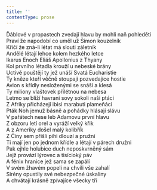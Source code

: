 ```yaml
---
title: ''
contentType: prose
---
```


Ďáblové v propastech zvedají hlavu by mohli naň pohleděti  
Praví že napodobí co uměl už Šimon kouzelník  
Křičí že zná-li létat má slouti záletník  
Andělé létají lehce kolem hezkého letce  
Ikarus Enoch Eliáš Apollonius z Thyany  
Kol prvního létadla krouží u nebeské brány  
Uctivě pouštějí ty jež unáší Svatá Eucharistie  
Ty kněze kteří věčně stoupají pozvedajíce hostie  
Avion s křídly nesloženými se snáší a klesá  
Ty miliony vlaštovek přilétnou na nebesa  
Letmo se blíží havrani sovy sokoli naši ptáci  
Z Afriky přicházejí ibisi marabuti plameňáci  
Pták Noh jemuž básně a pohádky hlásají slávu  
V pařátech nese leb Adamovu první hlavu  
Z obzoru letí orel a vyráží velký křik  
A z Ameriky došel malý kolibřík  
Z Číny sem přišli pihi dlouzí a pružní  
Ti mají jen po jednom křídle a létají v párech družni  
Pak ejhle holubice duch neposkvrněný sám  
Jejž provází lýrovec a tisícioký páv  
A fénix hranice jež sama se zapálí  
V svém žhavém popeli na chvíli vše zahalí  
Sirény opustily své nebezpečné úskaliny  
A chvátají krásně zpívajíce všecky tři
